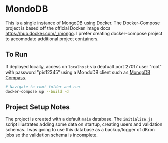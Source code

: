 # MondoDB

This is a single instance of MongoDB using Docker. The Docker-Compose project is based off the official Docker image docs https://hub.docker.com/_/mongo. I prefer creating docker-compose project to accomodate additional project containers.

## To Run

If deployed locally, access on `localhost` via deafualt port 27017 user "root" with password "pis12345" using a MondoDB client such as [MongoDB Compass](https://www.mongodb.com/products/compass).

```bash
# Navigate to root folder and run
docker-compose up --build -d
```

## Project Setup Notes

The project is created with a default `main` database. The `initialize.js` script illustrates adding some data on startup, creating users and validation schemas. I was going to use this database as a backup/logger of dKron jobs so the validation schema is incomplete.